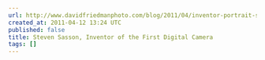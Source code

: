 ```yaml
---
url: http://www.davidfriedmanphoto.com/blog/2011/04/inventor-portrait-steven-sasson.html
created_at: 2011-04-12 13:24 UTC
published: false
title: Steven Sasson, Inventor of the First Digital Camera
tags: []
---
```



